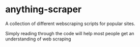 
# anything-scraper

A collection of different webscraping scripts for popular sites. 

Simply reading through the code will help most people get an understanding of web scraping

